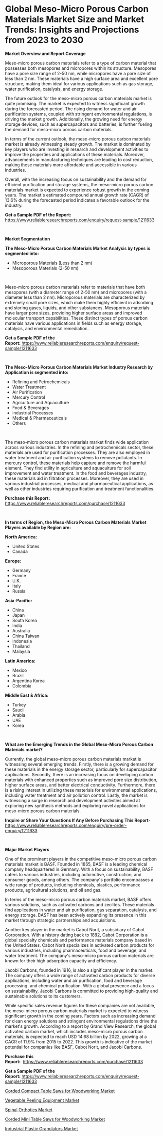 <p><h1>Global Meso-Micro Porous Carbon Materials Market Size and Market Trends: Insights and Projections from 2023 to 2030</h1></p><p><strong>Market Overview and Report Coverage</strong></p>
<p><p>Meso-micro porous carbon materials refer to a type of carbon material that possesses both mesopores and micropores within its structure. Mesopores have a pore size range of 2-50 nm, while micropores have a pore size of less than 2 nm. These materials have a high surface area and excellent pore structure, making them ideal for various applications such as gas storage, water purification, catalysis, and energy storage. </p><p>The future outlook for the meso-micro porous carbon materials market is quite promising. The market is expected to witness significant growth during the forecasted period. The rising demand for water and air purification systems, coupled with stringent environmental regulations, is driving the market growth. Additionally, the growing need for energy storage devices, such as supercapacitors and batteries, is further fueling the demand for meso-micro porous carbon materials.</p><p>In terms of the current outlook, the meso-micro porous carbon materials market is already witnessing steady growth. The market is dominated by key players who are investing in research and development activities to improve the properties and applications of these materials. Moreover, advancements in manufacturing techniques are leading to cost reduction, making these materials more affordable and accessible in various industries.</p><p>Overall, with the increasing focus on sustainability and the demand for efficient purification and storage systems, the meso-micro porous carbon materials market is expected to experience robust growth in the coming years. The market's estimated compound annual growth rate (CAGR) of 13.6% during the forecasted period indicates a favorable outlook for the industry.</p></p>
<p><strong>Get a Sample PDF of the Report:</strong> <a href="https://www.reliableresearchreports.com/enquiry/request-sample/1211633">https://www.reliableresearchreports.com/enquiry/request-sample/1211633</a></p>
<p>&nbsp;</p>
<p><strong>Market Segmentation</strong></p>
<p><strong>The Meso-Micro Porous Carbon Materials Market Analysis by types is segmented into:</strong></p>
<p><ul><li>Microporous Materials (Less than 2 nm)</li><li>Mesoporous Materials (2-50 nm)</li></ul></p>
<p>&nbsp;</p>
<p><p>Meso-micro porous carbon materials refer to materials that have both mesopores (with a diameter range of 2-50 nm) and micropores (with a diameter less than 2 nm). Microporous materials are characterized by extremely small pore sizes, which make them highly efficient in adsorbing and storing gases, liquids, and other substances. Mesoporous materials have larger pore sizes, providing higher surface areas and improved molecular transport capabilities. These distinct types of porous carbon materials have various applications in fields such as energy storage, catalysis, and environmental remediation.</p></p>
<p><strong>Get a Sample PDF of the Report:</strong>&nbsp;<a href="https://www.reliableresearchreports.com/enquiry/request-sample/1211633">https://www.reliableresearchreports.com/enquiry/request-sample/1211633</a></p>
<p>&nbsp;</p>
<p><strong>The Meso-Micro Porous Carbon Materials Market Industry Research by Application is segmented into:</strong></p>
<p><ul><li>Refining and Petrochemicals</li><li>Water Treatment</li><li>Air Purification</li><li>Mercury Control</li><li>Agriculture and Aquaculture</li><li>Food & Beverages</li><li>Industrial Processes</li><li>Medical & Pharmaceuticals</li><li>Others</li></ul></p>
<p>&nbsp;</p>
<p><p>The meso-micro porous carbon materials market finds wide application across various industries. In the refining and petrochemicals sector, these materials are used for purification processes. They are also employed in water treatment and air purification systems to remove pollutants. In mercury control, these materials help capture and remove the harmful element. They find utility in agriculture and aquaculture for soil improvement and water treatment. In the food and beverages industry, these materials aid in filtration processes. Moreover, they are used in various industrial processes, medical and pharmaceutical applications, as well as other industries requiring purification and treatment functionalities.</p></p>
<p><strong>Purchase this Report:</strong>&nbsp; <a href="https://www.reliableresearchreports.com/purchase/1211633">https://www.reliableresearchreports.com/purchase/1211633</a></p>
<p>&nbsp;</p>
<p><strong>In terms of Region, the Meso-Micro Porous Carbon Materials Market Players available by Region are:</strong></p>
<p>
    <p> <strong> North America: </strong>
        <ul>
            <li>United States</li>
            <li>Canada</li>
        </ul>
        </p> 
    <p> <strong> Europe: </strong>
        <ul>
            <li>Germany</li>
            <li>France</li>
            <li>U.K.</li>
            <li>Italy</li>
            <li>Russia</li>
        </ul>
        </p> 
    <p> <strong> Asia-Pacific: </strong>
        <ul>
            <li>China</li>
            <li>Japan</li>
            <li>South Korea</li>
            <li>India</li>
            <li>Australia</li>
            <li>China Taiwan</li>
            <li>Indonesia</li>
            <li>Thailand</li>
            <li>Malaysia</li>
        </ul>
        </p> 
    <p> <strong> Latin America: </strong>
        <ul>
            <li>Mexico</li>
            <li>Brazil</li>
            <li>Argentina Korea</li>
            <li>Colombia</li>
        </ul>
        </p> 
    <p> <strong> Middle East & Africa: </strong>
        <ul>
            <li>Turkey</li>
            <li>Saudi</li>
            <li>Arabia</li>
            <li>UAE</li>
            <li>Korea</li>
        </ul>
    </p>
    </p>
<p>&nbsp;</p>
<p><strong>What are the Emerging Trends in the Global Meso-Micro Porous Carbon Materials market?</strong></p>
<p><p>Currently, the global meso-micro porous carbon materials market is witnessing several emerging trends. Firstly, there is a growing demand for these materials in the energy storage sector, particularly for supercapacitor applications. Secondly, there is an increasing focus on developing carbon materials with enhanced properties such as improved pore size distribution, higher surface areas, and better electrical conductivity. Furthermore, there is a rising interest in utilizing these materials for environmental applications, including water treatment and air pollution control. Lastly, the market is witnessing a surge in research and development activities aimed at exploring new synthesis methods and exploring novel applications for meso-micro porous carbon materials.</p></p>
<p><strong>Inquire or Share Your Questions If Any Before Purchasing This Report</strong>- <a href="https://www.reliableresearchreports.com/enquiry/pre-order-enquiry/1211633">https://www.reliableresearchreports.com/enquiry/pre-order-enquiry/1211633</a></p>
<p>&nbsp;</p>
<p><strong>Major Market Players</strong></p>
<p><p>One of the prominent players in the competitive meso-micro porous carbon materials market is BASF. Founded in 1865, BASF is a leading chemical company headquartered in Germany. With a focus on sustainability, BASF caters to various industries, including automotive, construction, and consumer goods, among others. The company's portfolio encompasses a wide range of products, including chemicals, plastics, performance products, agricultural solutions, and oil and gas.</p><p>In terms of the meso-micro porous carbon materials market, BASF offers various solutions, such as activated carbons and zeolites. These materials find applications in water and air purification, gas separation, catalysis, and energy storage. BASF has been actively expanding its presence in this market through strategic partnerships and acquisitions.</p><p>Another key player in the market is Cabot Norit, a subsidiary of Cabot Corporation. With a history dating back to 1882, Cabot Corporation is a global specialty chemicals and performance materials company based in the United States. Cabot Norit specializes in activated carbon products for various industries, including pharmaceuticals, food and beverage, and water treatment. The company's meso-micro porous carbon materials are known for their high adsorption capacity and efficiency.</p><p>Jacobi Carbons, founded in 1916, is also a significant player in the market. The company offers a wide range of activated carbon products for diverse applications, including water and air purification, food and beverage processing, and chemical purification. With a global presence and a focus on sustainability, Jacobi Carbons is committed to providing high-quality and sustainable solutions to its customers.</p><p>While specific sales revenue figures for these companies are not available, the meso-micro porous carbon materials market is expected to witness significant growth in the coming years. Factors such as increasing demand for clean energy solutions and stringent environmental regulations drive the market's growth. According to a report by Grand View Research, the global activated carbon market, which includes meso-micro porous carbon materials, is expected to reach USD 14.68 billion by 2022, growing at a CAGR of 11.9% from 2015 to 2022. This growth is indicative of the market potential for companies like BASF, Cabot Norit, and Jacobi Carbons.</p></p>
<p><strong>Purchase this Report:</strong>&nbsp;&nbsp;<a href="https://www.reliableresearchreports.com/purchase/1211633">https://www.reliableresearchreports.com/purchase/1211633</a></p>
<p></p>
<p><strong>Get a Sample PDF of the Report:</strong>&nbsp;<a href="https://www.reliableresearchreports.com/enquiry/request-sample/1211633">https://www.reliableresearchreports.com/enquiry/request-sample/1211633</a></p>
<p><p><a href="https://www.linkedin.com/pulse/corded-compact-table-saws-woodworking-market-size-share-amp-2nwoe/">Corded Compact Table Saws for Woodworking Market</a></p><p><a href="https://github.com/ambrozg/Market-Research-Report-List-1/blob/main/vegetable-peeling-equipment-market.md">Vegetable Peeling Equipment Market</a></p><p><a href="https://medium.com/@larrycrooks1923/spinal-orthotics-market-size-cagr-trends-2024-2030-4bdde4522cf8">Spinal Orthotics Market</a></p><p><a href="https://www.linkedin.com/pulse/corded-mini-table-saws-woodworking-market-research-report-1cvre/">Corded Mini Table Saws for Woodworking Market</a></p><p><a href="https://github.com/gshchiplitsov/Market-Research-Report-List-1/blob/main/industrial-plastic-granulators-market.md">Industrial Plastic Granulators Market</a></p></p>